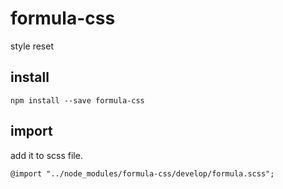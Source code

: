 # formula-css

style reset

## install
```
npm install --save formula-css
```

## import
add it to scss file.
```
@import "../node_modules/formula-css/develop/formula.scss";
```
